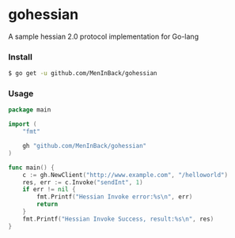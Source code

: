 # gohessian

A sample hessian 2.0 protocol implementation for Go-lang

### Install

```sh
$ go get -u github.com/MenInBack/gohessian
```

### Usage

```go
package main

import (
    "fmt"

    gh "github.com/MenInBack/gohessian"
)

func main() {
    c := gh.NewClient("http://www.example.com", "/helloworld")
    res, err := c.Invoke("sendInt", 1)
    if err != nil {
        fmt.Printf("Hessian Invoke error:%s\n", err)
        return
    }
    fmt.Printf("Hessian Invoke Success, result:%s\n", res)
}
```
